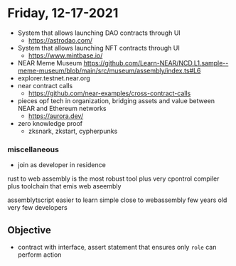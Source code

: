 # Friday, 12-17-2021
* System that allows launching DAO contracts through UI
    * https://astrodao.com/
* System that allows launching NFT contracts through UI
    * https://www.mintbase.io/
* NEAR Meme Museum
    https://github.com/Learn-NEAR/NCD.L1.sample--meme-museum/blob/main/src/museum/assembly/index.ts#L6
* explorer.testnet.near.org
* near contract calls
    * https://github.com/near-examples/cross-contract-calls
* pieces opf tech in organization, bridging assets and value between NEAR and Ethereum networks
    * https://aurora.dev/
* zero knowledge proof
    * zksnark, zkstart, cypherpunks


### miscellaneous
* join as developer in residence
    
rust to web assembly is the most robust tool
plus very cpontrol compiler
plus toolchain that emis web aseembly


assemblytscript easier to learn
simple
close to webassembly
few years old
very few developers 


## Objective
* contract with interface, assert statement that ensures only `role` can perform action
